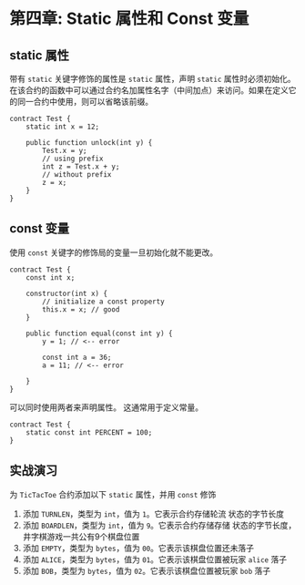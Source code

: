 # 第四章: Static 属性和 Const 变量

## static 属性

带有 `static` 关键字修饰的属性是 `static` 属性，声明 `static` 属性时必须初始化。在该合约的函数中可以通过合约名加属性名字（中间加点）来访问。如果在定义它的同一合约中使用，则可以省略该前缀。

```
contract Test {
    static int x = 12;
    
    public function unlock(int y) {
        Test.x = y;
        // using prefix
        int z = Test.x + y;
        // without prefix
        z = x;
    }
}
```

## const 变量

使用 `const` 关键字的修饰局的变量一旦初始化就不能更改。

```
contract Test {
    const int x;

    constructor(int x) {
        // initialize a const property
        this.x = x; // good
    }

    public function equal(const int y) {
        y = 1; // <-- error

        const int a = 36;
        a = 11; // <-- error

    }
}
```


可以同时使用两者来声明属性。 这通常用于定义常量。

```
contract Test {
    static const int PERCENT = 100;
}
```

## 实战演习

为 `TicTacToe` 合约添加以下 `static` 属性，并用 `const` 修饰

1. 添加 `TURNLEN`，类型为 `int`，值为 `1`。它表示合约存储轮流
状态的字节长度
2. 添加 `BOARDLEN`，类型为 `int`，值为 `9`。它表示合约存储存储
状态的字节长度，井字棋游戏一共公有9个棋盘位置
3. 添加 `EMPTY`，类型为 `bytes`，值为 `00`。它表示该棋盘位置还未落子
4. 添加 `ALICE`，类型为 `bytes`，值为 `01`。它表示该棋盘位置被玩家 `alice` 落子
5. 添加 `BOB`，类型为 `bytes`，值为 `02`。它表示该棋盘位置被玩家 `bob` 落子
